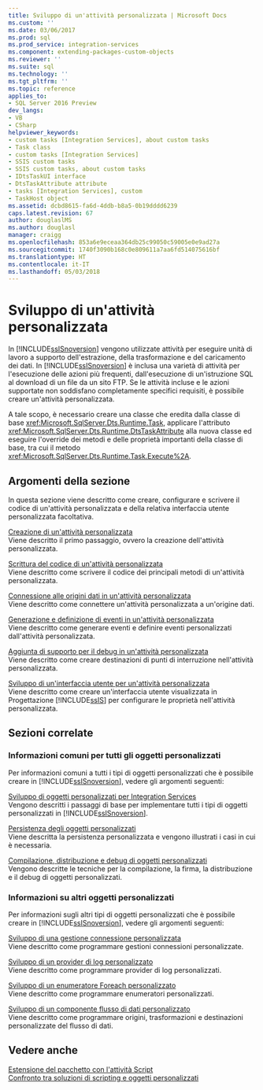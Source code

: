 ```yaml
---
title: Sviluppo di un'attività personalizzata | Microsoft Docs
ms.custom: ''
ms.date: 03/06/2017
ms.prod: sql
ms.prod_service: integration-services
ms.component: extending-packages-custom-objects
ms.reviewer: ''
ms.suite: sql
ms.technology: ''
ms.tgt_pltfrm: ''
ms.topic: reference
applies_to:
- SQL Server 2016 Preview
dev_langs:
- VB
- CSharp
helpviewer_keywords:
- custom tasks [Integration Services], about custom tasks
- Task class
- custom tasks [Integration Services]
- SSIS custom tasks
- SSIS custom tasks, about custom tasks
- IDtsTaskUI interface
- DtsTaskAttribute attribute
- tasks [Integration Services], custom
- TaskHost object
ms.assetid: dcbd8615-fa6d-4ddb-b8a5-0b19dddd6239
caps.latest.revision: 67
author: douglaslMS
ms.author: douglasl
manager: craigg
ms.openlocfilehash: 853a6e9eceaa364db25c99050c59005e0e9ad27a
ms.sourcegitcommit: 1740f3090b168c0e809611a7aa6fd514075616bf
ms.translationtype: HT
ms.contentlocale: it-IT
ms.lasthandoff: 05/03/2018
---
```

# <a name="developing-a-custom-task"></a>Sviluppo di un'attività personalizzata
  In [!INCLUDE[ssISnoversion](../../../includes/ssisnoversion-md.md)] vengono utilizzate attività per eseguire unità di lavoro a supporto dell'estrazione, della trasformazione e del caricamento dei dati. In [!INCLUDE[ssISnoversion](../../../includes/ssisnoversion-md.md)] è inclusa una varietà di attività per l'esecuzione delle azioni più frequenti, dall'esecuzione di un'istruzione SQL al download di un file da un sito FTP. Se le attività incluse e le azioni supportate non soddisfano completamente specifici requisiti, è possibile creare un'attività personalizzata.  
  
 A tale scopo, è necessario creare una classe che eredita dalla classe di base <xref:Microsoft.SqlServer.Dts.Runtime.Task>, applicare l'attributo <xref:Microsoft.SqlServer.Dts.Runtime.DtsTaskAttribute> alla nuova classe ed eseguire l'override dei metodi e delle proprietà importanti della classe di base, tra cui il metodo <xref:Microsoft.SqlServer.Dts.Runtime.Task.Execute%2A>.  
  
## <a name="in-this-section"></a>Argomenti della sezione  
 In questa sezione viene descritto come creare, configurare e scrivere il codice di un'attività personalizzata e della relativa interfaccia utente personalizzata facoltativa.  
  
 [Creazione di un'attività personalizzata](../../../integration-services/extending-packages-custom-objects/task/creating-a-custom-task.md)  
 Viene descritto il primo passaggio, ovvero la creazione dell'attività personalizzata.  
  
 [Scrittura del codice di un'attività personalizzata](../../../integration-services/extending-packages-custom-objects/task/coding-a-custom-task.md)  
 Viene descritto come scrivere il codice dei principali metodi di un'attività personalizzata.  
  
 [Connessione alle origini dati in un'attività personalizzata](../../../integration-services/extending-packages-custom-objects/task/connecting-to-data-sources-in-a-custom-task.md)  
 Viene descritto come connettere un'attività personalizzata a un'origine dati.  
  
 [Generazione e definizione di eventi in un'attività personalizzata](../../../integration-services/extending-packages-custom-objects/task/raising-and-defining-events-in-a-custom-task.md)  
 Viene descritto come generare eventi e definire eventi personalizzati dall'attività personalizzata.  
  
 [Aggiunta di supporto per il debug in un'attività personalizzata](../../../integration-services/extending-packages-custom-objects/task/adding-support-for-debugging-in-a-custom-task.md)  
 Viene descritto come creare destinazioni di punti di interruzione nell'attività personalizzata.  
  
 [Sviluppo di un'interfaccia utente per un'attività personalizzata](../../../integration-services/extending-packages-custom-objects/task/developing-a-user-interface-for-a-custom-task.md)  
 Viene descritto come creare un'interfaccia utente visualizzata in Progettazione [!INCLUDE[ssIS](../../../includes/ssis-md.md)] per configurare le proprietà nell'attività personalizzata.  
  
## <a name="related-sections"></a>Sezioni correlate  
  
### <a name="information-common-to-all-custom-objects"></a>Informazioni comuni per tutti gli oggetti personalizzati  
 Per informazioni comuni a tutti i tipi di oggetti personalizzati che è possibile creare in [!INCLUDE[ssISnoversion](../../../includes/ssisnoversion-md.md)], vedere gli argomenti seguenti:  
  
 [Sviluppo di oggetti personalizzati per Integration Services](../../../integration-services/extending-packages-custom-objects/developing-custom-objects-for-integration-services.md)  
 Vengono descritti i passaggi di base per implementare tutti i tipi di oggetti personalizzati in [!INCLUDE[ssISnoversion](../../../includes/ssisnoversion-md.md)].  
  
 [Persistenza degli oggetti personalizzati](../../../integration-services/extending-packages-custom-objects/persisting-custom-objects.md)  
 Viene descritta la persistenza personalizzata e vengono illustrati i casi in cui è necessaria.  
  
 [Compilazione, distribuzione e debug di oggetti personalizzati](../../../integration-services/extending-packages-custom-objects/building-deploying-and-debugging-custom-objects.md)  
 Vengono descritte le tecniche per la compilazione, la firma, la distribuzione e il debug di oggetti personalizzati.  
  
### <a name="information-about-other-custom-objects"></a>Informazioni su altri oggetti personalizzati  
 Per informazioni sugli altri tipi di oggetti personalizzati che è possibile creare in [!INCLUDE[ssISnoversion](../../../includes/ssisnoversion-md.md)], vedere gli argomenti seguenti:  
  
 [Sviluppo di una gestione connessione personalizzata](../../../integration-services/extending-packages-custom-objects/connection-manager/developing-a-custom-connection-manager.md)  
 Viene descritto come programmare gestioni connessioni personalizzate.  
  
 [Sviluppo di un provider di log personalizzato](../../../integration-services/extending-packages-custom-objects/log-provider/developing-a-custom-log-provider.md)  
 Viene descritto come programmare provider di log personalizzati.  
  
 [Sviluppo di un enumeratore Foreach personalizzato](../../../integration-services/extending-packages-custom-objects/foreach-enumerator/developing-a-custom-foreach-enumerator.md)  
 Viene descritto come programmare enumeratori personalizzati.  
  
 [Sviluppo di un componente flusso di dati personalizzato](../../../integration-services/extending-packages-custom-objects/data-flow/developing-a-custom-data-flow-component.md)  
 Viene descritto come programmare origini, trasformazioni e destinazioni personalizzate del flusso di dati.  
  
## <a name="see-also"></a>Vedere anche  
 [Estensione del pacchetto con l'attività Script](../../../integration-services/extending-packages-scripting/task/extending-the-package-with-the-script-task.md)   
 [Confronto tra soluzioni di scripting e oggetti personalizzati](../../../integration-services/extending-packages-scripting/comparing-scripting-solutions-and-custom-objects.md)  
  
  
